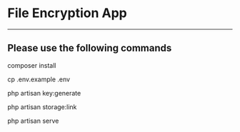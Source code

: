 # File Encryption App
--------------------------------------------
## Please use the following commands

composer install 

cp .env.example .env

php artisan key:generate

php artisan storage:link

php artisan serve
